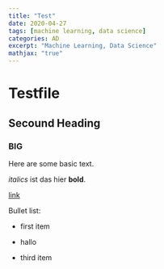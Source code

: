 ```yaml
---
title: "Test"
date: 2020-04-27
tags: [machine learning, data science]
categories: AD
excerpt: "Machine Learning, Data Science"
mathjax: "true"
---
```


# Testfile

## Secound Heading

### BIG

Here are some basic text. 

*italics* ist das hier **bold**.

[link](https://www.google.com/)

Bullet list: 
* first item 
+ hallo
- third item 


